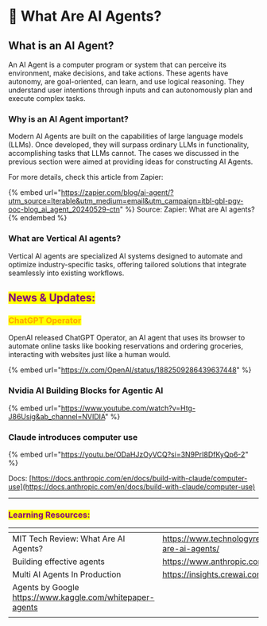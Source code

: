 # 🪪 What Are AI Agents?

## What is an AI Agent?

An AI Agent is a computer program or system that can perceive its environment, make decisions, and take actions. These agents have autonomy, are goal-oriented, can learn, and use logical reasoning. They understand user intentions through inputs and can autonomously plan and execute complex tasks.

### Why is an AI Agent important?

Modern AI Agents are built on the capabilities of large language models (LLMs). Once developed, they will surpass ordinary LLMs in functionality, accomplishing tasks that LLMs cannot. The cases we discussed in the previous section were aimed at providing ideas for constructing AI Agents.

For more details, check this article from Zapier:

{% embed url="https://zapier.com/blog/ai-agent/?utm_source=Iterable&utm_medium=email&utm_campaign=itbl-gbl-pgv-ooc-blog_ai_agent_20240529-ctn" %}
Source: Zapier: What are AI agents?
{% endembed %}

### What are Vertical AI agents?

Vertical AI agents are specialized AI systems designed to automate and optimize industry-specific tasks, offering tailored solutions that integrate seamlessly into existing workflows.



## <mark style="color:purple;">News & Updates:</mark>

### <mark style="color:orange;">**ChatGPT Operator**</mark>

OpenAI released ChatGPT Operator, an AI agent that uses its browser to automate online tasks like booking reservations and ordering groceries, interacting with websites just like a human would.

{% embed url="https://x.com/OpenAI/status/1882509286439637448" %}

### Nvidia AI Building Blocks for Agentic AI

{% embed url="https://www.youtube.com/watch?v=Htg-J86Usig&ab_channel=NVIDIA" %}

### Claude introduces computer use

{% embed url="https://youtu.be/ODaHJzOyVCQ?si=3N9PrI8DfKyQp6-2" %}

Docs: [https://docs.anthropic.com/en/docs/build-with-claude/computer-use](https://docs.anthropic.com/en/docs/build-with-claude/computer-use)

***



### <mark style="color:purple;">Learning Resources:</mark>

<table data-view="cards"><thead><tr><th></th><th></th><th></th><th data-hidden data-card-target data-type="content-ref"></th></tr></thead><tbody><tr><td>MIT Tech Review: What Are AI Agents?</td><td><a href="https://www.technologyreview.com/2024/07/05/1094711/what-are-ai-agents/">https://www.technologyreview.com/2024/07/05/1094711/what-are-ai-agents/</a></td><td></td><td></td></tr><tr><td>Building effective agents</td><td><a href="https://www.anthropic.com/research/building-effective-agents">https://www.anthropic.com/research/building-effective-agents</a></td><td></td><td></td></tr><tr><td>Multi AI Agents In Production</td><td><a href="https://insights.crewai.com">https://insights.crewai.com</a></td><td></td><td></td></tr><tr><td>Agents by Google <a href="https://www.kaggle.com/whitepaper-agents">https://www.kaggle.com/whitepaper-agents</a></td><td></td><td></td><td></td></tr><tr><td></td><td></td><td></td><td></td></tr></tbody></table>



